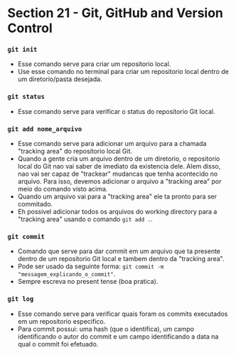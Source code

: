 # Section 21 - Git, GitHub and Version Control

### ```git init```
* Esse comando serve para criar um repositorio local.
* Use esse comando no terminal para criar um repositorio local dentro de um diretorio/pasta desejada.

### ```git status```
* Esse comando serve para verificar o status do repositorio Git local.

### ```git add nome_arquivo```
* Esse comando serve para adicionar um arquivo para a chamada "tracking area" do repositorio local Git.
* Quando a gente cria um arquivo dentro de um diretorio, o repositorio local do Git nao vai saber de imediato da existencia dele. Alem disso, nao vai ser capaz de "trackear" mudancas que tenha acontecido no arquivo. Para isso, devemos adicionar o arquivo a "tracking area" por meio do comando visto acima.
* Quando um arquivo vai para a "tracking area" ele ta pronto para ser commitado.
* Eh possivel adicionar todos os arquivos do working directory para a "tracking area" usando o comando ```git add .```.

### ```git commit```
* Comando que serve para dar commit em um arquivo que ta presente dentro de um repositorio Git local e tambem dentro da "tracking area".
* Pode ser usado da seguinte forma: ```git commit -m "messagem_explicando_o_commit"```.
* Sempre escreva no present tense (boa pratica).

### ```git log```
* Esse comando serve para verificar quais foram os commits executados em um repositorio especifico.
* Para commit possui: uma hash (que o identifica), um campo identificando o autor do commit e um campo identificando a data na qual o commit foi efetuado.
